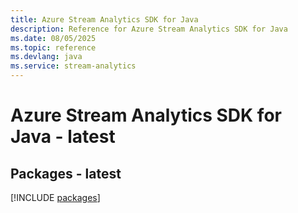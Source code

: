 ```yaml
---
title: Azure Stream Analytics SDK for Java
description: Reference for Azure Stream Analytics SDK for Java
ms.date: 08/05/2025
ms.topic: reference
ms.devlang: java
ms.service: stream-analytics
---
```

# Azure Stream Analytics SDK for Java - latest
## Packages - latest
[!INCLUDE [packages](stream-analytics-index.md)]